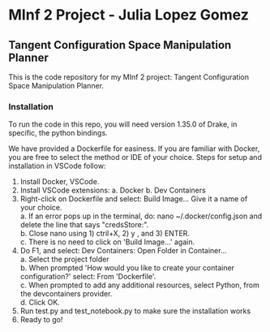 # MInf 2 Project - Julia Lopez Gomez
## Tangent Configuration Space Manipulation Planner

This is the code repository for my MInf 2 project: Tangent Configuration Space Manipulation Planner.

### Installation
To run the code in this repo, you will need version 1.35.0 of Drake, in specific, the python bindings. 

We have provided a Dockerfile for easiness. If you are familiar with Docker, you are free to select the method or IDE of your choice. Steps for setup and installation in VSCode follow:
1. Install Docker, VSCode.
2. Install VSCode extensions:
  a. Docker
  b. Dev Containers
4. Right-click on Dockerfile and select: Build Image... Give it a name of your choice.<br />
  a. If an error pops up in the terminal, do: nano ~/.docker/config.json and delete the line that says "credsStore:".<br />
  b. Close nano using 1) ctril+X, 2) y , and 3) ENTER.<br />
  c. There is no need to click on 'Build Image...' again.
5. Do F1, and select: Dev Containers: Open Folder in Container...<br />
  a. Select the project folder<br />
  b. When prompted 'How would you like to create your container configuration?' select: From 'Dockerfile'.<br />
  c. When prompted to add any additional resources, select Python, from the devcontainers provider.<br />
  d. Click OK.
6. Run test.py and test_notebook.py to make sure the installation works
7. Ready to go!
